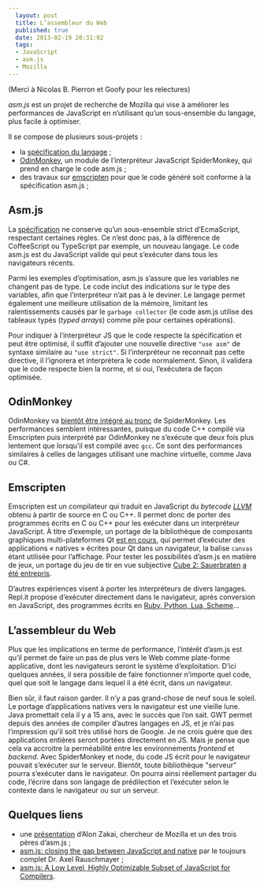 ```yaml
---
  layout: post
  title: L’assembleur du Web
  published: true
  date: 2013-02-19 20:31:02
  tags:
  - JavaScript
  - asm.js
  - Mozilla
---
```


(Merci à Nicolas B. Pierron et Goofy pour les relectures)

*asm.js* est un projet de recherche de Mozilla qui vise à améliorer les performances de JavaScript en n’utilisant qu’un sous-ensemble du langage, plus facile à optimiser.

Il se compose de plusieurs sous-projets :

* la [spécification du langage](http://asmjs.org/) ;
* [OdinMonkey](https://wiki.mozilla.org/Javascript:SpiderMonkey:OdinMonkey), un module de l’interpréteur JavaScript SpiderMonkey, qui prend en charge le code asm.js ;
* des travaux sur [emscripten](https://github.com/kripken/emscripten) pour que le code généré soit conforme à la spécification asm.js ;

## Asm.js

La [spécification](http://asmjs.org/spec/latest/) ne conserve qu’un sous-ensemble strict d’EcmaScript, respectant certaines règles. Ce n’est donc pas, à la différence de CoffeeScript ou TypeScript par exemple, un nouveau langage. Le code asm.js est du JavaScript valide qui peut s’exécuter dans tous les navigateurs récents.

Parmi les exemples d’optimisation, asm.js s’assure que les variables ne changent pas de type. Le code inclut des indications sur le type des variables, afin que l’interpréteur n’ait pas à le deviner. Le langage permet également une meilleure utilisation de la mémoire, limitant les ralentissements causés par le `garbage collector` (le code asm.js utilise des tableaux typés (_typed arrays_) comme pile pour certaines opérations).

Pour indiquer à l’interpréteur JS que le code respecte la spécification et peut être optimisé, il suffit d’ajouter une nouvelle directive `"use asm"` de syntaxe similaire au `"use strict"`. Si l’interpréteur ne reconnait pas cette directive, il l’ignorera et interprètera le code normalement. Sinon, il validera que le code respecte bien la norme, et si oui, l’exécutera de façon optimisée.

## OdinMonkey

OdinMonkey va [bientôt être intégré au tronc](https://bugzilla.mozilla.org/show_bug.cgi?id=840282) de SpiderMonkey. Les performances semblent intéressantes, puisque du code C++ compilé via Emscripten puis interprété par OdinMonkey ne s’exécute que deux fois plus lentement que lorsqu’il est compilé avec `gcc`. Ce sont des performances similaires à celles de langages utilisant une machine virtuelle, comme Java ou C#.

## Emscripten

Emscripten est un compilateur qui traduit en JavaScript du _bytecode [LLVM](http://fr.wikipedia.org/wiki/LLVM)_ obtenu à partir de source en C ou C++. Il permet donc de porter des programmes écrits en C ou C++ pour les exécuter dans un interpréteur JavaScript. À titre d’exemple, un portage de la bibliothèque de composants graphiques multi-plateformes Qt [est en cours](http://badassjs.com/post/43158184752/qt-gui-toolkit-ported-to-javascript-via-emscripten), qui permet d’exécuter des applications « natives » écrites pour Qt dans un navigateur, la balise `canvas` étant utilisée pour l’affichage. Pour tester les possibilités d’asm.js en matière de jeux, un portage du jeu de tir en vue subjective [Cube 2: Sauerbraten](http://sauerbraten.org/) [a été entrepris](https://developer.mozilla.org/fr/demos/detail/bananabread).

D’autres expériences visent à porter les interpréteurs de divers langages. Repl.it propose d’exécuter directement dans le navigateur, après conversion en JavaScript, des programmes écrits en [Ruby, Python, Lua, Scheme](http://repl.it/languages)…

## L’assembleur du Web

Plus que les implications en terme de performance, l’intérêt d’asm.js est qu’il permet de faire un pas de plus vers le Web comme plate-forme applicative, dont les navigateurs seront le système d’exploitation. D’ici quelques années, il sera possible de faire fonctionner n’importe quel code, quel que soit le langage dans lequel il a été écrit, dans un navigateur.

Bien sûr, il faut raison garder. Il n’y a pas grand-chose de neuf sous le soleil. Le portage d’applications natives vers le navigateur est une vieille lune. Java promettait cela il y a 15 ans, avec le succès que l’on sait. GWT permet depuis des années de compiler d’autres langages en JS, et je n’ai pas l’impression qu’il soit très utilisé hors de Google. Je ne crois guère que des applications entières seront portées directement en JS. Mais je pense que cela va accroitre la perméabilité entre les environnements _frontend_ et _backend_. Avec SpiderMonkey et node, du code JS écrit pour le navigateur pouvait s’exécuter sur le serveur. Bientôt, toute bibliothèque "serveur" pourra s’exécuter dans le navigateur. On pourra ainsi réellement partager du code, l’écrire dans son langage de prédilection et l’exécuter selon le contexte dans le navigateur ou sur un serveur.

## Quelques liens

* une [présentation](http://kripken.github.com/mloc_emscripten_talk/) d’Alon Zakai, chercheur de Mozilla et un des trois pères d’asm.js ;
* [asm.js: closing the gap between JavaScript and native](http://www.2ality.com/2013/02/asm-js.html) par le toujours complet  Dr. Axel Rauschmayer ;
* [asm.js: A Low Level, Highly Optimizable Subset of JavaScript for Compilers](http://badassjs.com/post/43420901994/asm-js-a-low-level-highly-optimizable-subset-of).

